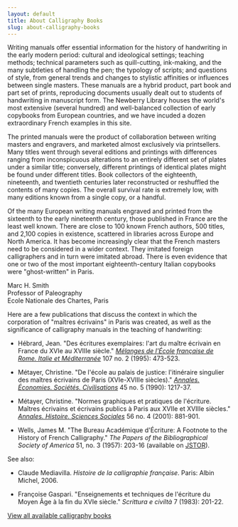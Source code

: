 ```yaml
---
layout: default
title: About Calligraphy Books
slug: about-calligraphy-books
---
```


<p>Writing manuals offer essential information for the history of handwriting in the early modern period: cultural and ideological settings; teaching methods; technical parameters such as quill-cutting, ink-making, and the many subtleties of handling the pen; the typology of scripts; and questions of style, from general trends and changes to stylistic affinities or influences between single masters. These manuals are a hybrid product, part book and part set of prints, reproducing documents usually dealt out to students of handwriting in manuscript form. The Newberry Library houses the world's most extensive (several hundred) and well-balanced collection of early copybooks from European countries, and we have incuded a dozen extraordinary French examples in this site.</p>
<p>The printed manuals were the product of collaboration between writing masters and engravers, and marketed almost exclusively via printsellers. Many titles went through several editions and printings with differences ranging from inconspicuous alterations to an entirely different set of plates under a similar title; conversely, different printings of identical plates might be found under different titles. Book collectors of the eighteenth, nineteenth, and twentieth centuries later reconstructed or reshuffled the contents of many copies. The overall survival rate is extremely low, with many editions known from a single copy, or a handful.</p>
<p>Of the many European writing manuals engraved and printed from the sixteenth to the early nineteenth century, those published in France are the least well known. There are close to 100 known French authors, 500 titles, and 2,100 copies in existence, scattered in libraries across Europe and North America. It has become increasingly clear that the French masters need to be considered in a wider context. They imitated foreign calligraphers and in turn were imitated abroad. There is even evidence that one or two of the most important eighteenth-century Italian copybooks were "ghost-written" in Paris.</p>
<p>Marc H. Smith<br>
Professor of Paleography<br>
Ecole Nationale des Chartes, Paris</p>

<p>Here are a few publications that discuss the context in which the corporation of "maîtres écrivains" in Paris was created, as well as the significance of calligraphy manuals in the teaching of handwriting:</p>

- Hébrard, Jean. "Des écritures exemplaires: l'art du maître écrivain en France du XVIe au XVIIIe siècle." [<em>Mélanges de l'École française de Rome. Italie et Méditerranée</em>](http://www.persee.fr/doc/mefr_1123-9891_1995_num_107_2_4394) 107 no. 2 (1995): 473-523.</p>
- Métayer, Christine. "De l'école au palais de justice: l'itinéraire singulier des maîtres écrivains de Paris (XVIe-XVIIIe siècles)." [<em>Annales. Économies. Sociétés. Civilisations</em>](http://www.persee.fr/doc/ahess_0395-2649_1990_num_45_5_278899) 45 no. 5 (1990): 1217-37.</p>
- Métayer, Christine. "Normes graphiques et pratiques de l'écriture. Maîtres écrivains et écrivains publics à Paris aux XVIIe et XVIIIe siècles." [<em>Annales. Histoire. Sciences Sociales</em>](http://www.persee.fr/doc/ahess_0395-2649_2001_num_56_4_279992) 56 no. 4 (2001): 881-901.</p>
- Wells, James M. "The Bureau Académique d'Écriture: A Footnote to the History of French Calligraphy." <em>The Papers of the Bibliographical Society of America</em> 51, no. 3 (1957): 203-16 (available on [JSTOR](http://www.jstor.org/)).</p>

<p>See also:</p>

- Claude Mediavilla. <em>Histoire de la calligraphie française</em>. Paris: Albin Michel, 2006.</p>
- Françoise Gaspari. "Enseignements et techniques de l'écriture du Moyen Âge à la fin du XVIe siècle." <em>Scrittura e civiltà </em>7 (1983): 201-22.</p>

[View all available calligraphy books](/www/calligraphy.html)
